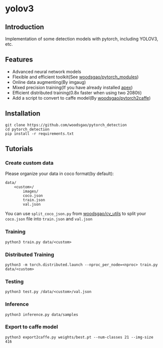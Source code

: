 # yolov3

## Introduction

Implementation of some detection models with pytorch, including YOLOV3, etc.

## Features

 - Advanced neural network models
 - Flexible and efficient toolkit(See [woodsgao/pytorch_modules](https://github.com/woodsgao/pytorch_modules))
 - Online data augmenting(By imgaug)
 - Mixed precision training(If you have already installed [apex](https://github.com/NVIDIA/apex))
 - Efficient distributed training(0.8x faster when using two 2080ti)
 - Add a script to convert to caffe model(By [woodsgao/pytorch2caffe](https://github.com/woodsgao/pytorch2caffe))

## Installation

    git clone https://github.com/woodsgao/pytorch_detection
    cd pytorch_detection
    pip install -r requirements.txt

## Tutorials

### Create custom data

Please organize your data in coco format(by default):

    data/
        <custom>/
            images/
            coco.json
            train.json
            val.json

You can use `split_coco_json.py` from [woodsgao/cv_utils](https://github.com/woodsgao/cv_utils)
 to split your `coco.json` file into `train.json` and `val.json`

### Training

    python3 train.py data/<custom>

### Distributed Training

    python3 -m torch.distributed.launch --nproc_per_node=<nproc> train.py data/<custom>

### Testing

    python3 test.py /data/<custom>/val.json

### Inference

    python3 inference.py data/samples

### Export to caffe model

    python3 export2caffe.py weights/best.pt --num-classes 21 --img-size 416